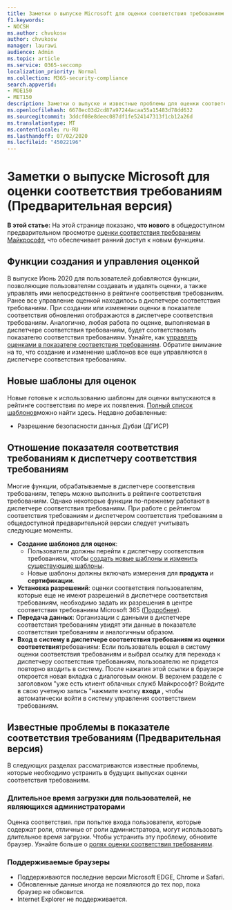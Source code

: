 ```yaml
---
title: Заметки о выпуске Microsoft для оценки соответствия требованиям
f1.keywords:
- NOCSH
ms.author: chvukosw
author: chvukosw
manager: laurawi
audience: Admin
ms.topic: article
ms.service: O365-seccomp
localization_priority: Normal
ms.collection: M365-security-compliance
search.appverid:
- MOE150
- MET150
description: Заметки о выпуске и известные проблемы для оценки соответствия требованиям Майкрософт (Предварительная версия) — функция центра соответствия требованиям M365, помогающая упростить и автоматизировать оценку риска.
ms.openlocfilehash: 6678ec03d2cd87a97244acaa55a15483d78dd632
ms.sourcegitcommit: 3ddcf08e8deec087df1fe524147313f1cb12a26d
ms.translationtype: MT
ms.contentlocale: ru-RU
ms.lasthandoff: 07/02/2020
ms.locfileid: "45022196"
---
```

# <a name="microsoft-compliance-score-preview-release-notes"></a>Заметки о выпуске Microsoft для оценки соответствия требованиям (Предварительная версия)

**В этой статье:** На этой странице показано, **что нового** в общедоступном предварительном просмотре [оценки соответствия требованиям Майкрософт](compliance-score.md), что обеспечивает ранний доступ к новым функциям.

## <a name="assessment-creation-and-management-functionality"></a>Функции создания и управления оценкой

В выпуске Июнь 2020 для пользователей добавляются функции, позволяющие пользователям создавать и удалять оценки, а также управлять ими непосредственно в рейтинге соответствия требованиям. Ранее все управление оценкой находилось в диспетчере соответствия требованиям. При создании или изменении оценки в показателе соответствия обновления отображаются в диспетчере соответствия требованиям. Аналогично, любая работа по оценке, выполняемая в диспетчере соответствия требованиям, будет соответствовать показателю соответствия требованиям. Узнайте, как [управлять оценками в показателе соответствия требованиям](compliance-score-assessments.md). Обратите внимание на то, что создание и изменение шаблонов все еще управляются в диспетчере соответствия требованиям.

## <a name="new-templates-for-assessments"></a>Новые шаблоны для оценок

Новые готовые к использованию шаблоны для оценки выпускаются в рейтинге соответствия по мере их появления. [Полный список шаблонов](compliance-score-templates.md)можно найти здесь. Недавно добавленные:

- Разрешение безопасности данных Дубаи (ДГИСР)

## <a name="compliance-score-relationship-to-compliance-manager"></a>Отношение показателя соответствия требованиям к диспетчеру соответствия требованиям

Многие функции, обрабатываемые в диспетчере соответствия требованиям, теперь можно выполнить в рейтинге соответствия требованиям. Однако некоторые функции по-прежнему работают в диспетчере соответствия требованиям. При работе с рейтингом соответствия требованиям и диспетчером соответствия требованиям в общедоступной предварительной версии следует учитывать следующие моменты.

 - **Создание шаблонов для оценок**: 
   - Пользователи должны перейти к диспетчеру соответствия требованиям, чтобы [создать новые шаблоны и изменить существующие шаблоны](working-with-compliance-manager.md#templates).
   - Новые шаблоны должны включать измерения для **продукта** и **сертификации**.
 - **Установка разрешений**: оценки соответствия пользователям, которые еще не имеют разрешений в диспетчере соответствия требованиям, необходимо задать их разрешения в центре соответствия требованиям Microsoft 365 ([Подробнее](compliance-score-setup.md#set-user-permissions-and-assign-roles)).
- **Передача данных**: Организации с данными в диспетчере соответствия требованиям увидят эти данные в показателе соответствия требованиям и аналогичным образом.
- **Вход в систему в диспетчере соответствия требованиям из оценки соответствия**требованиям: Если пользователь вошел в систему оценки соответствия требованиям и выбрал ссылку для перехода к диспетчеру соответствия требованиям, пользователю не придется повторно входить в систему. После нажатия этой ссылки в браузере откроется новая вкладка с диалоговым окном. В верхнем разделе с заголовком "уже есть клиент облачных служб Майкрософт? Войдите в свою учетную запись "нажмите кнопку **входа** , чтобы автоматически войти в систему управления соответствием требованиям.

## <a name="known-issues-in-compliance-score-preview"></a>Известные проблемы в показателе соответствия требованиям (Предварительная версия)

В следующих разделах рассматриваются известные проблемы, которые необходимо устранить в будущих выпусках оценки соответствия требованиям.

### <a name="long-load-times-for-non-admin-users"></a>Длительное время загрузки для пользователей, не являющихся администраторами
Оценка соответствия. при попытке входа пользователи, которые содержат роли, отличные от роли администратора, могут использовать длительное время загрузки. Чтобы устранить эту проблему, обновите браузер. Узнайте больше о [ролях оценки соответствия требованиям](compliance-score-setup.md#set-user-permissions-and-assign-roles).

### <a name="supported-browsers"></a>Поддерживаемые браузеры

- Поддерживаются последние версии Microsoft EDGE, Chrome и Safari.
- Обновленные данные иногда не появляются до тех пор, пока браузер не обновится.
- Internet Explorer не поддерживается.
